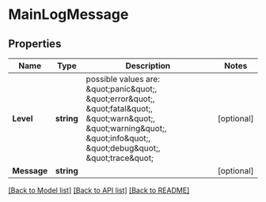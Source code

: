 # MainLogMessage

## Properties

Name | Type | Description | Notes
------------ | ------------- | ------------- | -------------
**Level** | **string** | possible values are: \&quot;panic\&quot;, \&quot;error\&quot;, \&quot;fatal\&quot;, \&quot;warn\&quot;, \&quot;warning\&quot;, \&quot;info\&quot;, \&quot;debug\&quot;, \&quot;trace\&quot; | [optional] 
**Message** | **string** |  | [optional] 

[[Back to Model list]](../README.md#documentation-for-models) [[Back to API list]](../README.md#documentation-for-api-endpoints) [[Back to README]](../README.md)



